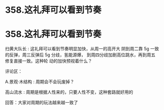 # 358.这礼拜可以看到节奏

# 358.这礼拜可以看到节奏

扫黄大队长 : 这礼拜可以看到节奏明显加快，从周一的高开大 阴到周二靠 5g 一致的反弹，周三反弹后 5g 分歧，氢能源爆， 到周四分歧加剧高位跳水，再到周五修复直接一致。这种轮 动的加快预视着什么？

评论区：

A.景观·木结构 : 周期会不会玩废掉？

高山流水 : 周期是根据人性来的，只要人性不变，这种套路就好用的

回答：大家对周期的玩法越来越一致了